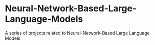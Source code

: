 # Neural-Network-Based-Large-Language-Models
A series of projects related to Neural-Network-Based Large Language Models
